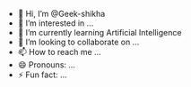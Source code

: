 - 👋 Hi, I’m @Geek-shikha
- 👀 I’m interested in ...
- 🌱 I’m currently learning Artificial Intelligence
- 💞️ I’m looking to collaborate on ...
- 📫 How to reach me ...
- 😄 Pronouns: ...
- ⚡ Fun fact: ...

<!---
Geek-shikha/Geek-shikha is a ✨ special ✨ repository because its `README.md` (this file) appears on your GitHub profile.
You can click the Preview link to take a look at your changes.
--->
